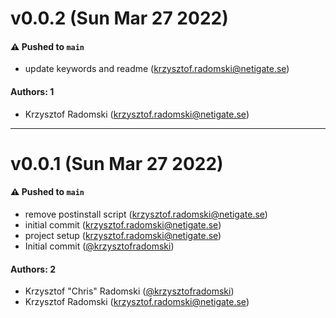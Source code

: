# v0.0.2 (Sun Mar 27 2022)

#### ⚠️ Pushed to `main`

- update keywords and readme (krzysztof.radomski@netigate.se)

#### Authors: 1

- Krzysztof Radomski (krzysztof.radomski@netigate.se)

---

# v0.0.1 (Sun Mar 27 2022)

#### ⚠️ Pushed to `main`

- remove postinstall script (krzysztof.radomski@netigate.se)
- initial commit (krzysztof.radomski@netigate.se)
- project setup (krzysztof.radomski@netigate.se)
- Initial commit ([@krzysztofradomski](https://github.com/krzysztofradomski))

#### Authors: 2

- Krzysztof "Chris" Radomski ([@krzysztofradomski](https://github.com/krzysztofradomski))
- Krzysztof Radomski (krzysztof.radomski@netigate.se)
